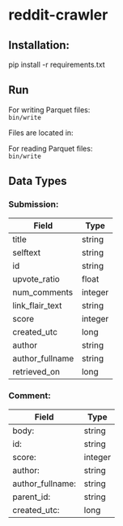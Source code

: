 # reddit-crawler

## Installation:

pip install -r requirements.txt

## Run
For writing Parquet files:\
```bin/write```

Files are located in:

For reading Parquet files:\
```bin/write```

## Data Types
### Submission:

| Field           | Type    |
|-----------------|---------|
| title           | string  |
| selftext        | string  |
| id              | string  |
| upvote_ratio    | float   |
| num_comments    | integer |
| link_flair_text | string  |
| score           | integer |
| created_utc     | long    |
| author          | string  |
| author_fullname | string  |
| retrieved_on    | long    |

### Comment:

| Field            | Type    |
|------------------|---------|
| body:            | string  |
| id:              | string  |
| score:           | integer |
| author:          | string  |
| author_fullname: | string  |
| parent_id:       | string  |
| created_utc:     | long    |
